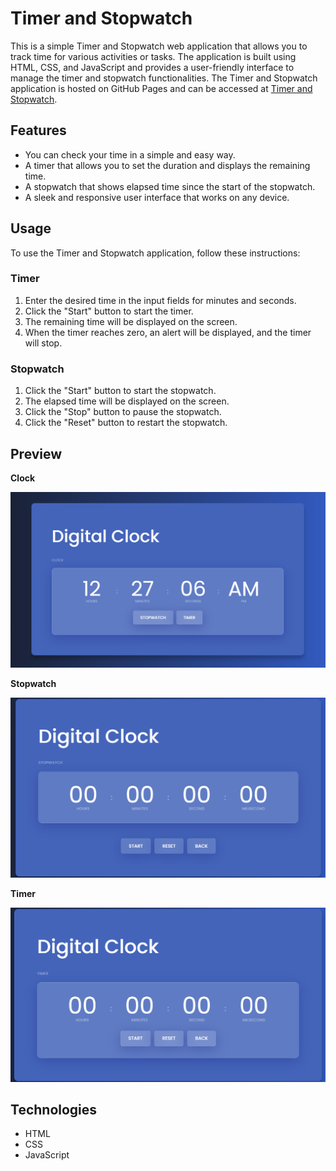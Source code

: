 # **Timer and Stopwatch**

This is a simple Timer and Stopwatch web application that allows you to track time for various activities or tasks. The application is built using HTML, CSS, and JavaScript and provides a user-friendly interface to manage the timer and stopwatch functionalities.
The Timer and Stopwatch application is hosted on GitHub Pages and can be accessed at [Timer and Stopwatch](#).

## **Features**

- You can check your time in a simple and easy way.
- A timer that allows you to set the duration and displays the remaining time.
- A stopwatch that shows elapsed time since the start of the stopwatch.
- A sleek and responsive user interface that works on any device.

## **Usage**

To use the Timer and Stopwatch application, follow these instructions:

### **Timer**

1. Enter the desired time in the input fields for minutes and seconds.
2. Click the "Start" button to start the timer.
3. The remaining time will be displayed on the screen.
4. When the timer reaches zero, an alert will be displayed, and the timer will stop.

### **Stopwatch**

1. Click the "Start" button to start the stopwatch.
2. The elapsed time will be displayed on the screen.
3. Click the "Stop" button to pause the stopwatch.
4. Click the "Reset" button to restart the stopwatch.

## **Preview**

**Clock**

![Clock](/preview/clock.png)

**Stopwatch**

![Stopwatch](/preview/stopwatch.png)

**Timer**

![Timer](/preview/timer.png)

## **Technologies**

- HTML
- CSS
- JavaScript
